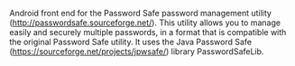 Android front end for the Password Safe password management utility (http://passwordsafe.sourceforge.net/). This utility allows you to manage easily and securely multiple passwords, in a format that is compatible with the original Password Safe utility.  It uses the Java Password Safe (https://sourceforge.net/projects/jpwsafe/) library PasswordSafeLib.